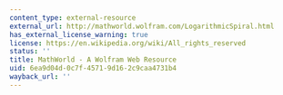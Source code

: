 ```yaml
---
content_type: external-resource
external_url: http://mathworld.wolfram.com/LogarithmicSpiral.html
has_external_license_warning: true
license: https://en.wikipedia.org/wiki/All_rights_reserved
status: ''
title: MathWorld - A Wolfram Web Resource
uid: 6ea9d04d-0c7f-4571-9d16-2c9caa4731b4
wayback_url: ''
---
```

